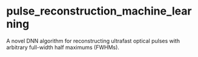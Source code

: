 # pulse_reconstruction_machine_learning
A novel DNN algorithm for reconstructing ultrafast optical pulses with arbitrary full-width half maximums (FWHMs).

